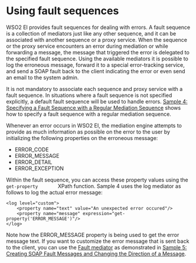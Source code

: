 # Using fault sequences 

WSO2 EI provides fault sequences for dealing with errors. A fault
sequence is a collection of mediators just like any other sequence, and
it can be associated with another sequence or a proxy service. When the
sequence or the proxy service encounters an error during mediation or
while forwarding a message, the message that triggered the error is
delegated to the specified fault sequence. Using the available mediators
it is possible to log the erroneous message, forward it to a special
error-tracking service, and send a SOAP fault back to the client
indicating the error or even send an email to the system admin.

It is not mandatory to associate each sequence and proxy service with a
fault sequence. In situations where a fault sequence is not specified
explicitly, a default fault sequence will be used to handle errors.
[Sample 4: Specifying a Fault Sequence with a Regular Mediation
Sequence](https://docs.wso2.com/display/ESB500/Sample+4%3A+Specifying+a+Fault+Sequence+with+a+Regular+Mediation+Sequence)
shows how to specify a fault sequence with a regular mediation sequence.

Whenever an error occurs in WSO2 EI, the mediation engine attempts to
provide as much information as possible on the error to the user by
initializing the following properties on the erroneous message:

-   ERROR_CODE
-   ERROR_MESSAGE
-   ERROR_DETAIL
-   ERROR_EXCEPTION

Within the fault sequence, you can access these property values using
the `         get-property        ` XPath function. Sample 4 uses the
log mediator as follows to log the actual error message:

```
<log level="custom">  
    <property name="text" value="An unexpected error occured"/>
    <property name="message" expression="get-property('ERROR_MESSAGE')"/>
</log>
```

Note how the ERROR\_MESSAGE property is being used to get the error message text. If you want to customize the error message that is sent
back to the client, you can use the [Fault mediator](https://docs.wso2.com/display/EI650/Fault+Mediator) as demonstrated in [Sample 5: Creating SOAP Fault Messages and Changing the Direction of a Message](https://docs.wso2.com/display/ESB500/Sample+5%3A+Creating+SOAP+Fault+Messages+and+Changing+the+Direction+of+a+Message).  

